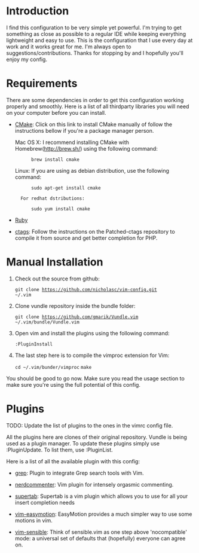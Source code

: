 Introduction
===========
I find this configuration to be very simple yet powerful. I'm trying to get something as close as possible to a regular IDE while keeping everything lightweight and easy to use. This is the configuration that I use every day at work and it works great for me. I'm always open to suggestions/contributions. Thanks for stopping by and I hopefully you'll enjoy my config.

Requirements
============
There are some dependencies in order to get this configuration working properly and smoothly. Here is a list of all thirdparty libraries you will need on your computer before you can install.

* [CMake](http://www.cmake.org/cmake/resources/software.html): Click on this link to install CMake manually of follow the instructions bellow if you're a package manager person.

	Mac OS X: 
		I recommend installing CMake with Homebrew(http://brew.sh/) using the following command:

			brew install cmake

	Linux:
		If you are using as debian distribution, use the following command:
			
			sudo apt-get install cmake

		For redhat dstributions:
			
			sudo yum install cmake

* [Ruby]()

* [ctags](https://github.com/shawncplus/phpcomplete.vim/wiki/Patched-ctags): Follow the instructions on the Patched-ctags repository to compile it from source and get better completion for PHP.


Manual Installation
===================

1. Check out the source from github:

	<code>git clone https://github.com/nicholasc/vim-config.git ~/.vim</code>

2. Clone vundle repository inside the bundle folder:

	<code>git clone https://github.com/gmarik/Vundle.vim ~/.vim/bundle/Vundle.vim</code>

3. Open vim and install the plugins using the following command:
	
	<code>:PluginInstall</code>

4. The last step here is to compile the vimproc extension for Vim:

    <code>cd ~/.vim/bunder/vimproc</code>
    <code>make</code>

You should be good to go now. Make sure you read the usage section to make sure you're using the full potential of this config.

Plugins
=======

TODO: Update the list of plugins to the ones in the vimrc config file.

All the plugins here are clones of their original repository. Vundle is being used as a plugin manager. To update these plugins simply use :PluginUpdate. To list them, use :PluginList.

Here is a list of all the available plugin with this config:

* [grep](https://github.com/yegappan/grep): Plugin to integrate Grep search tools with Vim.


* [nerdcommenter](https://github.com/scrooloose/nerdcommenter): Vim plugin for intensely orgasmic commenting.


* [supertab](https://github.com/ervandew/supertab): Supertab is a vim plugin which allows you to use <Tab> for all your insert completion needs 

* [vim-easymotion](https://github.com/Lokaltog/vim-easymotion): EasyMotion provides a much simpler way to use some motions in vim.

* [vim-sensible](https://github.com/tpope/vim-sensible): Think of sensible.vim as one step above 'nocompatible' mode: a universal set of defaults that (hopefully) everyone can agree on.
